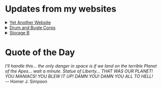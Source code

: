 # Updates from my websites

<details><summary> <a href="https://www.amon-hen.com">Yet Another Website</a> </summary>

* <a href="https://www.amon-hen.com/politics/34698">Make America Healthy Again</a>
* <a href="https://www.amon-hen.com/computing/internet/www/435">Quote of the Day</a>
* <a href="https://www.amon-hen.com/humor/32756">MST3K Short 1304 – Sleep For Health</a>
* <a href="https://www.amon-hen.com/politics/34690">Very severe consequences</a>
* <a href="https://www.amon-hen.com/movies/34672">The Amazing Transparent Man (1960)</a>
* <a href="https://www.amon-hen.com/music/34616">Solitude</a>
* <a href="https://www.amon-hen.com/politics/34682">Kennedy Center Honors</a>
* <a href="https://www.amon-hen.com/politics/34670">At least they’re more honest now</a>
* <a href="https://www.amon-hen.com/food/34665">The Meat of Many Uses</a>
* <a href="https://www.amon-hen.com/television/8733">MST3K 0207 – Wild Rebels</a>
</details>

<details><summary> <a href="https://www.drum-corps.net">Drum and Bugle Corps</a> </summary>

* <a href="https://www.drum-corps.net/news/4034">Drum Corps World – August 18, 2025</a>
* <a href="https://www.drum-corps.net/history/3371">August 12, 2022</a>
* <a href="https://www.drum-corps.net/scores/dci/4027">2025 DCI World Championship Finals</a>
* <a href="https://www.drum-corps.net/news/4024">2025 SoundSport International Music & Food Festival</a>
* <a href="https://www.drum-corps.net/scores/dci/4021">2025 DCI All-Age World Championship</a>
* <a href="https://www.drum-corps.net/history/4017">Spirit of Atlanta 50th Anniversary Alumni Corps (2025)</a>
* <a href="https://www.drum-corps.net/scores/dci/4014">2025 DCI World Championship Semifinals</a>
* <a href="https://www.drum-corps.net/scores/dci/4010">2025 DCI All-Age Class Championships</a>
* <a href="https://www.drum-corps.net/scores/dci/4007">2025 DCI World Championship Prelims</a>
* <a href="https://www.drum-corps.net/brass/4003">Bluecoats 2025 Encore Performance</a>
</details>

<details><summary> <a href="https://www.storage-b.com">Storage B</a> </summary>

* <a href="https://www.storage-b.com/ai/1105">Not Even Close</a>
* <a href="https://www.storage-b.com/math-numerical-analysis/1081">Crummy Code from Copilot</a>
* <a href="https://www.storage-b.com/humor/1067">Meeting Driven Development</a>
* <a href="https://www.storage-b.com/c/1057">CLion Is Now Free for Non-Commercial Use</a>
* <a href="https://www.storage-b.com/humor/1052">Programmers Then and Now</a>
* <a href="https://www.storage-b.com/c/1050">Strategies for Developing Safety-Critical Software in C++</a>
* <a href="https://www.storage-b.com/ai/1048">What trillion-dollar problem is AI trying to solve?</a>
* <a href="https://www.storage-b.com/math-numerical-analysis/1036">Hypot</a>
* <a href="https://www.storage-b.com/c/1015">Uploading Consciousness</a>
* <a href="https://www.storage-b.com/humor/1003">SCRUM: An Honest Ad</a>
</details>

# Quote of the Day
<p><em>I'll handle this... the only danger in space is if we land on the terrible Planet of the Apes... wait a minute.  Statue of Liberty... THAT WAS OUR PLANET! YOU MANIACS! YOU BLEW IT UP! DAMN YOU! DAMN YOU ALL TO HELL!</em><br /> -- Homer J. Simpson</p>